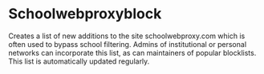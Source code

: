 # Schoolwebproxyblock
Creates a list of new additions to the site schoolwebproxy.com which is often used to bypass school filtering. Admins of institutional or personal networks can incorporate this list, as can maintainers of popular blocklists. 
This list is automatically updated regularly.
